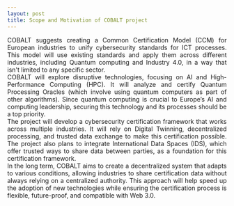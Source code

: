 ```yaml
---
layout: post
title: Scope and Motivation of COBALT project
---
```


<div style="text-align: justify;">
COBALT suggests creating a Common Certification Model (CCM) for European industries to unify cybersecurity standards for ICT processes. This model will use existing standards and apply them across different industries, including Quantum computing and Industry 4.0, in a way that isn't limited to any specific sector.   
</div>  
<div style="text-align: justify;">
COBALT will explore disruptive technologies, focusing on AI and High-Performance Computing (HPC). It will analyze and certify Quantum Processing Oracles (which involve using quantum computers as part of other algorithms). Since quantum computing is crucial to Europe’s AI and computing leadership, securing this technology and its processes should be a top priority. 
</div>  
<div style="text-align: justify;">
The project will develop a cybersecurity certification framework that works across multiple industries. It will rely on Digital Twinning, decentralized processing, and trusted data exchange to make this certification possible. The project also plans to integrate International Data Spaces (IDS), which offer trusted ways to share data between parties, as a foundation for this certification framework.  
</div>  
<div style="text-align: justify;">
In the long term, COBALT aims to create a decentralized system that adapts to various conditions, allowing industries to share certification data without always relying on a centralized authority. This approach will help speed up the adoption of new technologies while ensuring the certification process is flexible, future-proof, and compatible with Web 3.0.  
</div>
